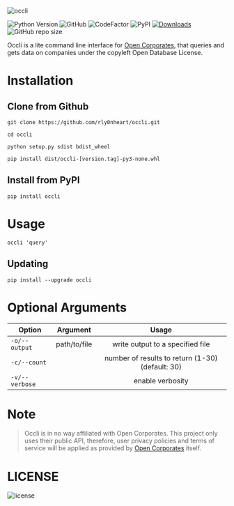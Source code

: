 ![occli](https://user-images.githubusercontent.com/74001397/137996387-d7f23e1b-395e-499e-8d4d-250d25cca115.jpg)

![Python Version](https://img.shields.io/badge/python-3.x-blue?style=flat&logo=python)
![GitHub](https://img.shields.io/github/license/rly0nheart/occli?style=flat)
![CodeFactor](https://www.codefactor.io/repository/github/rly0nheart/occli/badge)
![PyPI](https://img.shields.io/pypi/v/occli?style=flat&logo=pypi)
[![Downloads](https://static.pepy.tech/personalized-badge/occli?period=total&units=none&left_color=grey&right_color=yellowgreen&left_text=pypi%20downloads)](https://pepy.tech/project/occli)
![GitHub repo size](https://img.shields.io/github/repo-size/rly0nheart/occli?style=flat&logo=github)

Occli is a lite command line interface for [Open Corporates](https://opencorporates.com), that queries and gets data on companies under the copyleft Open Database License.

# Installation
## Clone from Github
```
git clone https://github.com/rly0nheart/occli.git
```

```
cd occli
```

```
python setup.py sdist bdist_wheel
```

```
pip install dist/occli-[version.tag]-py3-none.whl
```

## Install from PyPI
```
pip install occli
```

# Usage
```
occli 'query'
```
## Updating
```
pip install --upgrade occli
```

# Optional Arguments
| Option         | Argument | Usage|
| ------------- |:----------------------:|:---------:|
| ``-o/--output``      |   path/to/file |  write output to a specified file  |
| ``-c/--count``  |    |  number of results to return (1-30) (default: 30) |
| ``-v/--verbose``  |    |  enable verbosity |

# Note
> Occli is in no way affiliated with Open Corporates. This project only uses their public API, therefore, user privacy policies and terms of service will be applied as provided by [Open Corporates](https://opencorporates.com/legal/user_privacy_policy) itself.

# LICENSE
![license](https://user-images.githubusercontent.com/74001397/137917929-2f2cdb0c-4d1d-4e4b-9f0d-e01589e027b5.png)
